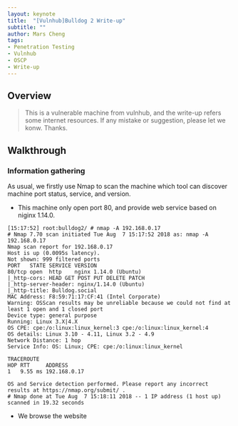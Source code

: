 ```yaml
---
layout: keynote
title:  "[Vulnhub]Bulldog 2 Write-up"
subtitle: ""
author: Mars Cheng
tags: 
- Penetration Testing
- Vulnhub
- OSCP
- Write-up
---
```

## Overview

>This is a vulnerable machine from vulnhub, and the write-up refers some internet resources. If any 
mistake or suggestion, please let we konw. Thanks.


## Walkthrough

### Information gathering
As usual, we firstly use Nmap to scan the machine which tool can discover machine port status, service, and version. 
* This machine only open port 80, and provide web service based on niginx 1.14.0.    


```console
[15:17:52] root:bulldog2/ # nmap -A 192.168.0.17 
# Nmap 7.70 scan initiated Tue Aug  7 15:17:52 2018 as: nmap -A  192.168.0.17 
Nmap scan report for 192.168.0.17
Host is up (0.0095s latency).
Not shown: 999 filtered ports
PORT   STATE SERVICE VERSION
80/tcp open  http    nginx 1.14.0 (Ubuntu)
|_http-cors: HEAD GET POST PUT DELETE PATCH
|_http-server-header: nginx/1.14.0 (Ubuntu)
|_http-title: Bulldog.social
MAC Address: F8:59:71:17:CF:41 (Intel Corporate)
Warning: OSScan results may be unreliable because we could not find at least 1 open and 1 closed port
Device type: general purpose
Running: Linux 3.X|4.X
OS CPE: cpe:/o:linux:linux_kernel:3 cpe:/o:linux:linux_kernel:4
OS details: Linux 3.10 - 4.11, Linux 3.2 - 4.9
Network Distance: 1 hop
Service Info: OS: Linux; CPE: cpe:/o:linux:linux_kernel

TRACEROUTE
HOP RTT     ADDRESS
1   9.55 ms 192.168.0.17

OS and Service detection performed. Please report any incorrect results at https://nmap.org/submit/ .
# Nmap done at Tue Aug  7 15:18:11 2018 -- 1 IP address (1 host up) scanned in 19.32 seconds
```

* We browse the website


